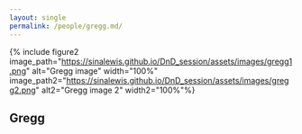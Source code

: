 ```yaml
---
layout: single
permalink: /people/gregg.md/
---
```


{% include figure2 image_path="https://sinalewis.github.io/DnD_session/assets/images/gregg1.png" alt="Gregg image" width="100%" image_path2="https://sinalewis.github.io/DnD_session/assets/images/gregg2.png" alt2="Gregg image 2" width2="100%"%}

## Gregg

